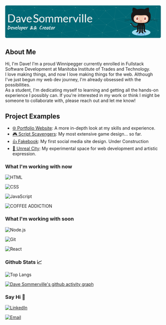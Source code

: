
![Banner](./src/img/github-header-image.png)

## About Me
Hi, I'm Dave! I'm a proud Winnipegger currently enrolled in Fullstack Software Development at Manitoba Institute of Trades and Technology.  
I love making things, and now I love making things for the web. Although I've just begun my web dev journey, I'm already obsessed with the possibilities.  
As a student, I'm dedicating myself to learning and getting all the hands-on experience I possibly can. If you're interested in my work or think I might be someone to collaborate with, please reach out and let me know!
## Project Examples
- [🌐 Portfolio Website](https://dave-sommerville.github.io/personal-webpage/): A more in-depth look at my skills and experience. 
- [🎮 Script Scavengers](https://dave-sommerville.github.io/script-scavengers/): My most extensive game design... so far.
- [👍 Fakebook](https://dave-sommerville.github.io/social-media-app/): My first social media site design. 
Under Construction
- [🚧 Unreal City](https://dave-sommerville.github.io/unreal-city/): My experimental space for web development and artistic expression. 
### What I'm working with now
![HTML](https://img.shields.io/badge/WEB-HTML-%2391D5E8?style=for-the-badge&logo=html5&logoColor=white&labelColor=grey)

![CSS](https://img.shields.io/badge/WEB-CSS-%2391D5E8?style=for-the-badge&logo=css3&logoColor=white&labelColor=grey)

![JavaScript](https://img.shields.io/badge/CODE-JAVASCRIPT-%2391D5E8?style=for-the-badge&logo=javascript&logoColor=white&labelColor=grey)

![COFFEE ADDICTION](https://img.shields.io/badge/ADDICTION-grey?style=for-the-badge&logo=coffee&logoColor=white&labelColor=grey&color=%2391D5E8&label=COFFEE)

### What I'm working with soon
![Node.js](https://img.shields.io/badge/CODE-NODE.JS-%2391D5E8?style=for-the-badge&logo=node.js&logoColor=white&labelColor=grey)

![Git](https://img.shields.io/badge/CODE-GIT-%2391D5E8?style=for-the-badge&logo=git&logoColor=white&labelColor=grey)

![React](https://img.shields.io/badge/CODE-REACT-%2391D5E8?style=for-the-badge&logo=react&logoColor=white&labelColor=grey)

### Github Stats 📈
![Top Langs](https://github-readme-stats.vercel.app/api/top-langs/?username=dave-sommerville&layout=compact&theme=radical)

[![Dave Sommerville's github activity graph](https://github-readme-activity-graph.vercel.app/graph?username=dave-sommerville)](https://github.com/ashutosh00710/github-readme-activity-graph)
### Say Hi 👋
[![LinkedIn](https://img.shields.io/badge/LinkedIn-0077B5?style=for-the-badge&logo=linkedin&logoColor=&labelColor=grey)](https://linkedin.com/in/dave-sommerville-2abb50326)


[![Email](https://img.shields.io/badge/Email-dave.r.sommerville%40gmail.com-%23FF6F61?style=for-the-badge&logo=gmail&logoColor=white)](mailto:dave.r.sommerville@gmail.com)


